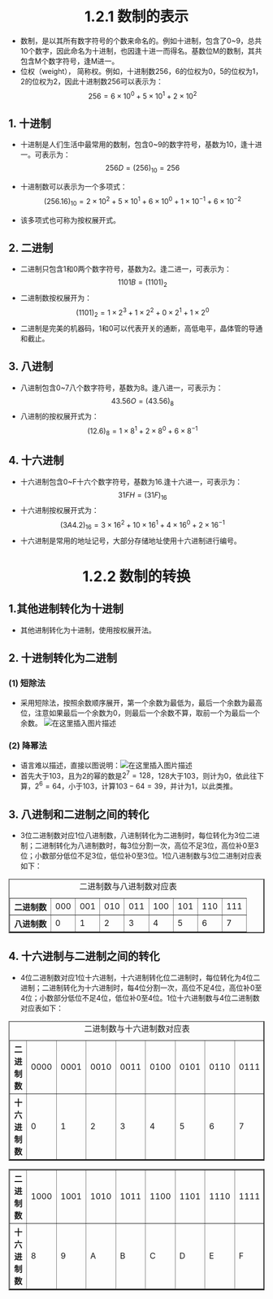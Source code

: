 # <center>1.2.1 数制的表示</center>
- 数制，是以其所有数字符号的个数来命名的。例如十进制，包含了0~9，总共10个数字，因此命名为十进制，也因逢十进一而得名。基数位M的数制，其共包含M个数字符号，逢M进一。
- 位权（weight）， 简称权。例如，十进制数256，6的位权为0，5的位权为1，2的位权为2，因此十进制数256可以表示为：
$$256 = 6 \times 10^0 + 5 \times 10^1 + 2 \times 10^2$$

## 1. 十进制
- 十进制是人们生活中最常用的数制，包含0~9的数字符号，基数为10，逢十进一。可表示为：
$$256D = (256)_{10} = 256$$

- 十进制数可以表示为一个多项式：
$$(256.16)_{10} = 2 \times 10^{2} + 5 \times 10^{1} + 6 \times 10^{0} + 1 \times 10^{-1} + 6 \times 10^{-2}$$
- 该多项式也可称为按权展开式。

## 2. 二进制
- 二进制只包含1和0两个数字符号，基数为2。逢二进一，可表示为：
$$1101B = (1101)_{2}$$
- 二进制数按权展开为：
$$(1101)_{2} = 1 \times 2^3 + 1 \times 2^{2} + 0 \times 2^{1} + 1 \times 2^{0}$$
- 二进制是完美的机器码，1和0可以代表开关的通断，高低电平，晶体管的导通和截止。

## 3. 八进制
- 八进制包含0~7八个数字符号，基数为8。逢八进一，可表示为：
$$43.56O = (43.56)_{8}$$
- 八进制的按权展开式为：
$$(12.6)_{8} = 1 \times 8^{1} + 2 \times 8^{0} + 6 \times 8^{-1}$$

## 4. 十六进制
- 十六进制包含0~F十六个数字符号，基数为16.逢十六进一，可表示为：
$$31FH = (31F)_{16}$$
- 十六进制按权展开式为：
$$(3A4.2)_{16} = 3 \times 16^{2} + 10 \times 16^{1} + 4 \times 16^{0} + 2 \times 16^{-1}$$
- 十六进制是常用的地址记号，大部分存储地址使用十六进制进行编号。

# <center>1.2.2 数制的转换</center>
## 1.其他进制转化为十进制
- 其他进制转化为十进制，使用按权展开法。

## 2. 十进制转化为二进制
### (1) 短除法
- 采用短除法，按照余数顺序展开，第一个余数为最低为，最后一个余数为最高位，注意如果最后一个余数为0，则最后一个余数不算，取前一个为最后一个余数。
![在这里插入图片描述](https://i-blog.csdnimg.cn/direct/a76f32156e714f0786fcbd6909e01a3f.jpeg#pic_center)
### (2) 降幂法
- 语言难以描述，直接以图说明：![在这里插入图片描述](https://i-blog.csdnimg.cn/direct/46998d0b55604727ab835c451345f5bc.jpeg#pic_center)
- 首先大于103，且为2的幂的数是$2^{7} = 128$，128大于103，则计为0，依此往下算，$2^{6} = 64$，小于103，计算$103 - 64 = 39$，并计为1，以此类推。

## 3. 八进制和二进制之间的转化
- 3位二进制数对应1位八进制数，八进制转化为二进制时，每位转化为3位二进制；二进制转化为八进制数时，每3位分割一次，高位不足3位，高位补0至3位；小数部分低位不足3位，低位补0至3位。1位八进制数与3位二进制对应表如下：
<table border = "2">
	<caption>二进制数与八进制数对应表</caption>
	<thead>
	</thead>
	<tbody>
		<tr>
			<th>二进制数</th>
			<td>000</td>
			<td>001</td>
			<td>010</td>
			<td>011</td>
			<td>100</td>
			<td>101</td>
			<td>110</td>
			<td>111</td>
		</tr>
		<tr>
			<th>八进制数</th>
			<td>0</td>
			<td>1</td>
			<td>2</td>
			<td>3</td>
			<td>4</td>
			<td>5</td>
			<td>6</td>
			<td>7</td>
		</tr>
	</tbody>
</table>

## 4. 十六进制与二进制之间的转化
- 4位二进制数对应1位十六进制，十六进制转化位二进制时，每位转化为4位二进制；二进制转化为十六进制时，每4位分割一次，高位不足4位，高位补0至4位；小数部分低位不足4位，低位补0至4位。1位十六进制数与4位二进制数对应表如下：
<table border="2">
	<caption>二进制数与十六进制数对应表</caption>
	<tbody>
		<tr>
			<th>二进制数</th>
			<td>0000</td>
			<td>0001</td>
			<td>0010</td>
			<td>0011</td>
			<td>0100</td>
			<td>0101</td>
			<td>0110</td>
			<td>0111</td>
		</tr>
		<tr>
			<th>十六进制数</th>
			<td>0</td>
			<td>1</td>
			<td>2</td>
			<td>3</td>
			<td>4</td>
			<td>5</td>
			<td>6</td>
			<td>7</td>
		</tr>
	</tbody>
</table>
<table border="2">
	<tr>
		<th>二进制数</th>
		<td>1000</td>
		<td>1001</td>
		<td>1010</td>
		<td>1011</td>
		<td>1100</td>
		<td>1101</td>
		<td>1110</td>
		<td>1111</td>
	</tr>
	<tr>
		<th>十六进制数</th>
		<td>8</td>
		<td>9</td>
		<td>A</td>
		<td>B</td>
		<td>C</td>
		<td>D</td>
		<td>E</td>
		<td>F</td>
	</tr>
</table>